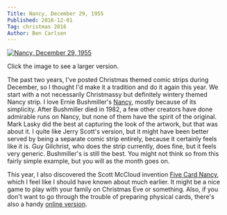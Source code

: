 ```yaml
---
Title: Nancy, December 29, 1955
Published: 2016-12-01
Tag: christmas 2016
Author: Ben Carlsen
---
```


[![Nancy, December 29, 1955](http://blog.arkholt.com/media/decstrips2016/01-nancy-12-29-55.gif)](http://blog.arkholt.com/media/decstrips2016/01-nancy-12-29-55.gif)

Click the image to see a larger version.

The past two years, I've posted Christmas themed comic strips during December, so I thought I'd make it a tradition and do it again this year. We start with a not necessarily Christmassy but definitely wintery themed Nancy strip. I love Ernie Bushmiller's [Nancy](http://www.toonopedia.com/nancy.htm), mostly because of its simplicity. After Bushmiller died in 1982, a few other creators have done admirable runs on Nancy, but none of them have the spirit of the original. Mark Lasky did the best at capturing the look of the artwork, but that was about it. I quite like Jerry Scott's version, but it might have been better served by being a separate comic strip entirely, because it certainly feels like it is. Guy Gilchrist, who does the strip currently, does fine, but it feels very generic. Bushmiller's is still the best. You might not think so from this fairly simple example, but you will as the month goes on.

This year, I also discovered the Scott McCloud invention [Five Card Nancy](http://www.scottmccloud.com/4-inventions/nancy/index.html), which I feel like I should have known about much earlier. It might be a nice game to play with your family on Christmas Eve or something. Also, if you don't want to go through the trouble of preparing physical cards, there's also a handy [online version](http://www.7415comics.com/nancy/).
